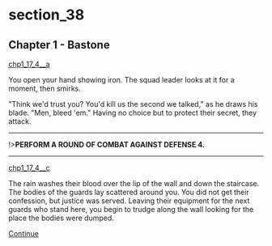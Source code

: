 
# section_38

## Chapter 1 - Bastone

[chp1_17_4__a](../../decomp/app/src/main/res/raw/chp1_17_4__a.mp3 ':include :type=audio')

You open your hand showing iron. The squad leader looks at it for a moment, then smirks.

"Think we'd trust you? You'd kill us the second we talked," as he draws his blade. "Men, bleed 'em." Having no choice but to protect their secret, they attack.

---

!>**PERFORM A ROUND OF COMBAT AGAINST DEFENSE 4.** 

---

[chp1_17_4__c](../../decomp/app/src/main/res/raw/chp1_17_4__c.mp3 ':include :type=audio')

The rain washes their blood over the lip of the wall and down the staircase. The bodies of the guards lay scattered around you. You did not get their confession, but justice was served. Leaving their equipment for the next guards who stand here, you begin to trudge along the wall looking for the place the bodies were dumped.

[Continue](output/chapter1/section_42.md)


